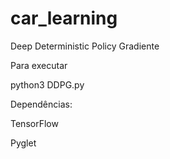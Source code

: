 # car_learning
Deep Deterministic Policy Gradiente

Para executar

python3 DDPG.py

Dependências:

TensorFlow 

Pyglet
